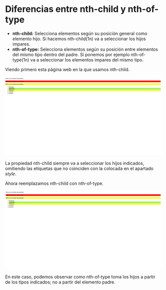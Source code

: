 # Diferencias entre nth-child y nth-of-type

- **nth-child:** Selecciona elementos según su posición general como elemento hijo. Si hacemos nth-child(1n) va a seleccionar los hijos impares.
- **nth-of-type:** Selecciona elementos según su posición entre elementos del mismo tipo dentro del padre. Si ponemos por ejemplo nth-of-type(1n) va a seleccionar los elementos impares del mismo tipo.

Viendo primero esta página web en la que usamos nth-child.

![img](./img/nth-child.png)

La propiedad nth-child siempre va a seleccionar los hijos indicados, omitiendo las etiquetas que no coinciden con la colocada en el apartado _style_.

Ahora reemplazamos nth-child con nth-of-type.

![img](./img/nth-of-type.png)

En este caso, podemos observar como nth-of-type toma los hijos a partir de los tipos indicados; no a partir del elemento padre.
